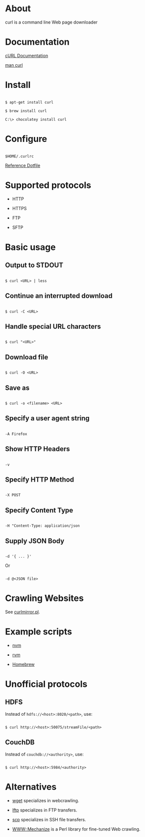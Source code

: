 # About

curl is a command line Web page downloader

# Documentation

[cURL Documentation](http://curl.haxx.se/docs/)

[man curl](http://man.cx/curl)

# Install

```

$ apt-get install curl

$ brew install curl

C:\> chocolatey install curl

```

# Configure

```

$HOME/.curlrc

```

[Reference Dotfile](https://github.com/necolas/dotfiles/blob/master/shell/curlrc)

# Supported protocols

* HTTP

* HTTPS

* FTP

* SFTP

# Basic usage

## Output to STDOUT

```

$ curl <URL> | less

```

## Continue an interrupted download

```

$ curl -C <URL>

```

## Handle special URL characters

```

$ curl "<URL>"

```

## Download file

```

$ curl -O <URL>

```

## Save as

```

$ curl -o <filename> <URL>

```

## Specify a user agent string

```

-A Firefox

```

## Show HTTP Headers

```

-v

```

## Specify HTTP Method

```

-X POST

```

## Specify Content Type

```

-H "Content-Type: application/json

```

## Supply JSON Body

```

-d '{ ... }'

```

Or

```

-d @<JSON file>

```

# Crawling Websites

See [curlmirror.pl](http://curl.haxx.se/programs/curlmirror.txt).

# Example scripts

* [nvm](https://github.com/creationix/nvm)

* [rvm](https://rvm.io/)

* [Homebrew](http://brew.sh/)

# Unofficial protocols

## HDFS

Instead of `hdfs://<host>:8020/<path>`, use:

```

$ curl http://<host>:50075/streamFile/<path>

```

## CouchDB

Instead of `couchdb://<authority>`, use:

```

$ curl http://<host>:5984/<authority>

```

# Alternatives

* [wget](https://github.com/mcandre/cheatsheets/blob/master/wget.md) specializes in webcrawling.

* [lftp](https://github.com/mcandre/cheatsheets/blob/master/lftp.md) specializes in FTP transfers.

* [scp](http://linux.die.net/man/1/scp) specializes in SSH file transfers.

* [WWW::Mechanize](http://search.cpan.org/~ether/WWW-Mechanize-1.74/lib/WWW/Mechanize.pm) is a Perl library for fine-tuned Web crawling.